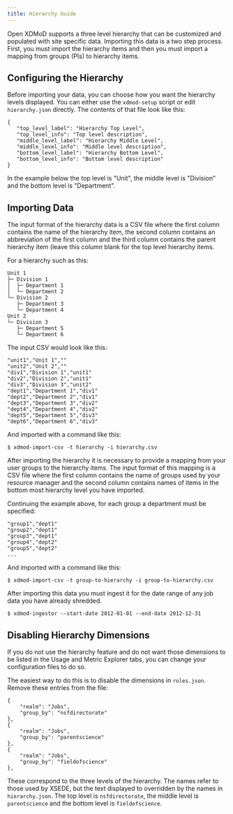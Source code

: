```yaml
---
title: Hierarchy Guide
---
```


Open XDMoD supports a three level hierarchy that can be customized and
populated with site specific data.  Importing this data is a two step
process.  First, you must import the hierarchy items and then you must
import a mapping from groups (PIs) to hierarchy items.

Configuring the Hierarchy
-------------------------

Before importing your data, you can choose how you want the hierarchy
levels displayed.  You can either use the `xdmod-setup` script or edit
`hierarchy.json` directly.  The contents of that file look like this:

    {
       "top_level_label": "Hierarchy Top Level",
       "top_level_info": "Top level description",
       "middle_level_label": "Hierarchy Middle Level",
       "middle_level_info": "Middle level description",
       "bottom_level_label": "Hierarchy Bottom Level",
       "bottom_level_info": "Bottom level description"
    }

In the example below the top level is "Unit", the middle level is
"Division" and the bottom level is "Department".

Importing Data
--------------

The input format of the hierarchy data is a CSV file where the first
column contains the name of the hierarchy item, the second column
contains an abbreviation of the first column and the third column
contains the parent hierarchy item (leave this column blank for the
top level hierarchy items.

For a hierarchy such as this:

    Unit 1
    ├─ Division 1
    │  ├─ Department 1
    │  └─ Department 2
    └─ Division 2
       ├─ Department 3
       └─ Department 4
    Unit 2
    └─ Division 3
       ├─ Department 5
       └─ Department 6

The input CSV would look like this:

    "unit1","Unit 1",""
    "unit2","Unit 2",""
    "div1","Division 1","unit1"
    "div2","Division 2","unit1"
    "div3","Division 3","unit2"
    "dept1","Department 1","div1"
    "dept2","Department 2","div1"
    "dept3","Department 3","div2"
    "dept4","Department 4","div2"
    "dept5","Department 5","div3"
    "dept6","Department 6","div3"

And imported with a command like this:

    $ xdmod-import-csv -t hierarchy -i hierarchy.csv

After importing the hierarchy it is necessary to provide a mapping from
your user groups to the hierarchy items.  The input format of this
mapping is a CSV file where the first column contains the name of groups
used by your resource manager and the second column contains names of
items in the bottom most hierarchy level you have imported.

Continuing the example above, for each group a department must be
specified:

    "group1","dept1"
    "group2","dept1"
    "group3","dept1"
    "group4","dept2"
    "group5","dept2"
    ...

And imported with a command like this:

    $ xdmod-import-csv -t group-to-hierarchy -i group-to-hierarchy.csv

After importing this data you must ingest it for the date range of any
job data you have already shredded.

    $ xdmod-ingestor --start-date 2012-01-01 --end-date 2012-12-31

Disabling Hierarchy Dimensions
------------------------------

If you do not use the hierarchy feature and do not want those dimensions
to be listed in the Usage and Metric Explorer tabs, you can change your
configuration files to do so.

The easiest way to do this is to disable the dimensions in `roles.json`.
Remove these entries from the file:

    {
        "realm": "Jobs",
        "group_by": "nsfdirectorate"
    },
    {
        "realm": "Jobs",
        "group_by": "parentscience"
    },
    {
        "realm": "Jobs",
        "group_by": "fieldofscience"
    },

These correspond to the three levels of the hierarchy.  The names refer
to those used by XSEDE, but the text displayed to overridden by the
names in `hierarchy.json`.  The top level is `nsfdirectorate`, the
middle level is `parentscience` and the bottom level is
`fieldofscience`.
